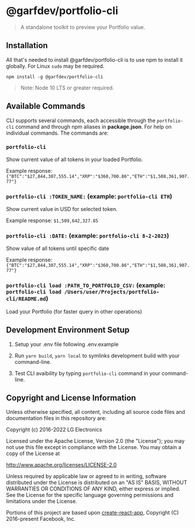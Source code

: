 # @garfdev/portfolio-cli

> A standalone toolkit to preview your Portfolio value.

## Installation

All that's needed to install @garfdev/portfolio-cli is to use npm to install it globally. For Linux `sudo` may be required.
```
npm install -g @garfdev/portfolio-cli
```

>Note: Node 10 LTS or greater required.

## Available Commands

CLI supports several commands, each accessible through the `portfolio-cli` command and through npm aliases in **package.json**. For help on individual commands. The commands are:

### `portfolio-cli`

Show current value of all tokens in your loaded Portfolio.<br>

Example response: `{"BTC":"$27,844,307,555.14","XRP":"$360,700.86","ETH":"$1,508,361,907.77"}`

### `portfolio-cli :TOKEN_NAME:` (example: `portfolio-cli ETH`)

Show current value in USD for selected token.

Example response: `$1,509,642,327.85`

### `portfolio-cli :DATE:` (example: `portfolio-cli 8-2-2023`)

Show value of all tokens until specific date

Example response: `{"BTC":"$27,844,307,555.14","XRP":"$360,700.86","ETH":"$1,508,361,907.77"}`

### `portfolio-cli load :PATH_TO_PORTFOLIO_CSV:` (example: `portfolio-cli load /Users/user/Projects/portfolio-cli/README.md`)

Load your Portfolio (for faster query in other operations)

## Development Environment Setup

1. Setup your .env file following .env.example

2. Run `yarn build`, `yarn local` to symlinks development build with your command-line.

3. Test CLI avaibility by typing `portfolio-cli` command in your command-line.

## Copyright and License Information

Unless otherwise specified, all content, including all source code files and documentation files in this repository are:

Copyright (c) 2016-2022 LG Electronics

Licensed under the Apache License, Version 2.0 (the "License"); you may not use this file except in compliance with the License. You may obtain a copy of the License at

http://www.apache.org/licenses/LICENSE-2.0

Unless required by applicable law or agreed to in writing, software distributed under the License is distributed on an "AS IS" BASIS, WITHOUT WARRANTIES OR CONDITIONS OF ANY KIND, either express or implied. See the License for the specific language governing permissions and limitations under the License.

Portions of this project are based upon [create-react-app](https://github.com/facebookincubator/create-react-app), Copyright (C) 2016-present Facebook, Inc.